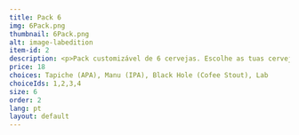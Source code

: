```yaml
---
title: Pack 6
img: 6Pack.png
thumbnail: 6Pack.png
alt: image-labedition
item-id: 2
description: <p>Pack customizável de 6 cervejas. Escolhe as tuas cervejas em baixo.</p>
price: 18
choices: Tapiche (APA), Manu (IPA), Black Hole (Cofee Stout), Lab
choiceIds: 1,2,3,4
size: 6
order: 2
lang: pt
layout: default
---
```


